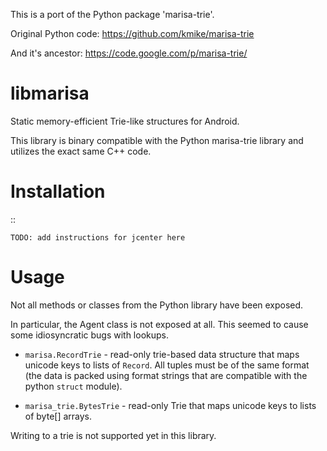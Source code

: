 This is a port of the Python package 'marisa-trie'.

Original Python code: https://github.com/kmike/marisa-trie

And it's ancestor: https://code.google.com/p/marisa-trie/


libmarisa
=========

Static memory-efficient Trie-like structures for Android.

This library is binary compatible with the Python marisa-trie library and utilizes the exact
same C++ code.

Installation
============

::

    TODO: add instructions for jcenter here

Usage
=====

Not all methods or classes from the Python library have been exposed.

In particular, the Agent class is not exposed at all.  This seemed to cause some
idiosyncratic bugs with lookups.


* `marisa.RecordTrie` - read-only trie-based data structure that maps unicode
   keys to lists of `Record`.  All tuples must be of the same format (the data is
   packed using format strings that are compatible with the  python ``struct``
   module).

* ``marisa_trie.BytesTrie`` - read-only Trie that maps unicode
  keys to lists of byte[] arrays.


Writing to a trie is not supported yet in this library.
